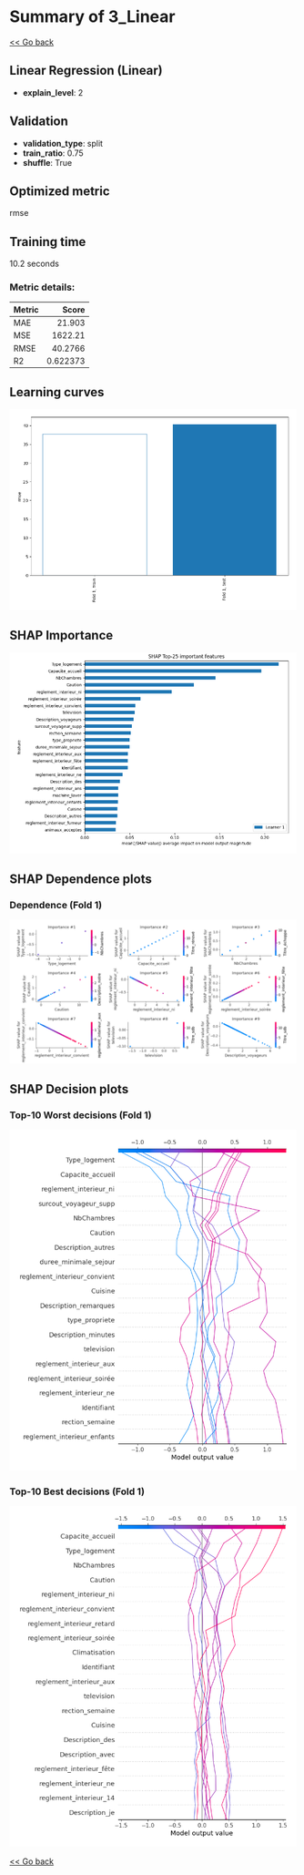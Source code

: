 # Summary of 3_Linear

[<< Go back](../README.md)


## Linear Regression (Linear)
- **explain_level**: 2

## Validation
 - **validation_type**: split
 - **train_ratio**: 0.75
 - **shuffle**: True

## Optimized metric
rmse

## Training time

10.2 seconds

### Metric details:
| Metric   |       Score |
|:---------|------------:|
| MAE      |   21.903    |
| MSE      | 1622.21     |
| RMSE     |   40.2766   |
| R2       |    0.622373 |



## Learning curves
![Learning curves](learning_curves.png)

## SHAP Importance
![SHAP Importance](shap_importance.png)

## SHAP Dependence plots

### Dependence (Fold 1)
![SHAP Dependence from Fold 1](learner_fold_0_shap_dependence.png)

## SHAP Decision plots

### Top-10 Worst decisions (Fold 1)
![SHAP worst decisions from fold 1](learner_fold_0_shap_worst_decisions.png)
### Top-10 Best decisions (Fold 1)
![SHAP best decisions from fold 1](learner_fold_0_shap_best_decisions.png)

[<< Go back](../README.md)
